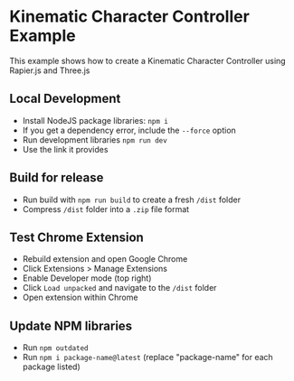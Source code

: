 # Kinematic Character Controller Example
This example shows how to create a Kinematic Character Controller using Rapier.js and Three.js

## Local Development

 - Install NodeJS package libraries: `npm i`
 - If you get a dependency error, include the `--force` option
 - Run development libraries `npm run dev`
 - Use the link it provides

## Build for release

- Run build with `npm run build` to create a fresh `/dist` folder
- Compress `/dist` folder into a `.zip` file format

## Test Chrome Extension

- Rebuild extension and open Google Chrome
- Click Extensions > Manage Extensions
- Enable Developer mode (top right)
- Click `Load unpacked` and navigate to the `/dist` folder
- Open extension within Chrome

## Update NPM libraries

- Run `npm outdated`
- Run `npm i package-name@latest` (replace "package-name" for each package listed)